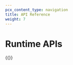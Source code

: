 ```yaml
---
pcx_content_type: navigation
title: API Reference
weight: 7
---
```


# Runtime APIs

{{<directory-listing>}}

